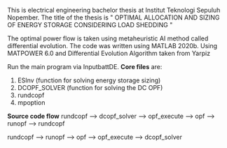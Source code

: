 This is electrical engineering bachelor thesis at Institut Teknologi Sepuluh Nopember. The title of the thesis is " OPTIMAL ALLOCATION AND SIZING OF ENERGY
STORAGE CONSIDERING LOAD SHEDDING "

The optimal power flow is taken using metaheuristic AI method called differential evolution. The code was written using MATLAB 2020b. Using MATPOWER 6.0 and Differential Evolution Algorithm taken from Yarpiz

Run the main program via InputbattDE. **Core files** are: 
1. ESInv (function for solving energy storage sizing)
2. DCOPF_SOLVER (function for solving the DC OPF)
3. rundcopf 
4. mpoption

**Source code flow**
rundcopf --> dcopf_solver --> opf_execute --> opf --> runopf --> rundcopf 

rundcopf --> runopf --> opf --> opf_execute --> dcopf_solver
